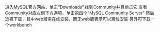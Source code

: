 进入MySQL官方网站，单击“Downloads”,找到Community并且单击它,查看Community对应左侧下方选项，单击第四个“MySQL Community Server”
然后选择下载，其中web版需在线安装，而无web版表示可以离线安装
另外可下载一个workbench
